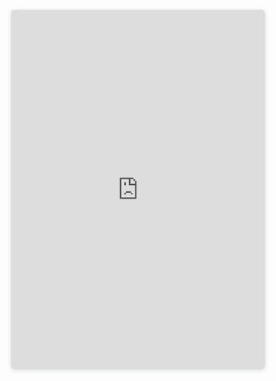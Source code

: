 <!-- ---
layout: f25
title: Fall Capstone Showcase Poster
nav_order: 8
--- -->


<div style="position: relative; width: 100%; height: 0; padding-top: 141.4286%;
 padding-bottom: 0; box-shadow: 0 2px 8px 0 rgba(63,69,81,0.16); margin-top: 1.6em; margin-bottom: 0.9em; overflow: hidden;
 border-radius: 8px; will-change: transform;">
  <iframe loading="lazy" style="position: absolute; width: 100%; height: 100%; top: 0; left: 0; border: none; padding: 0;margin: 0;"
    src="https://www.canva.com/design/DAGV0_hRnY4/vP50NGYpgNyJja_F-BWGfQ/view?embed" allowfullscreen="allowfullscreen" allow="fullscreen">
  </iframe>
</div>